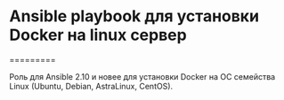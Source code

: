 # Ansible playbook для установки Docker на linux сервер
=========

Роль для Ansible 2.10 и новее для установки Docker на ОС семейства Linux (Ubuntu, Debian, AstraLinux, CentOS).
